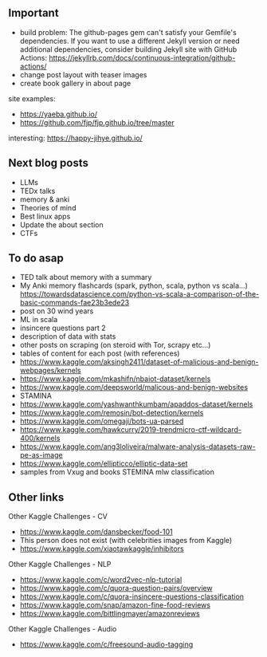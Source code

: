 ## Important 
- build problem: The github-pages gem can't satisfy your Gemfile's dependencies. If you want to use a different Jekyll version or need additional dependencies, consider building Jekyll site with GitHub Actions: https://jekyllrb.com/docs/continuous-integration/github-actions/
- change post layout with teaser images
- create book gallery in about page

site examples:
- https://yaeba.github.io/
- https://github.com/fjp/fjp.github.io/tree/master

interesting: https://happy-jihye.github.io/


## Next blog posts

- LLMs
- TEDx talks
- memory & anki
- Theories of mind
- Best linux apps
- Update the about section
- CTFs


## To do asap
- TED talk about memory with a summary
- My Anki memory flashcards (spark, python, scala, python vs scala...) https://towardsdatascience.com/python-vs-scala-a-comparison-of-the-basic-commands-fae23b3ede23
- post on 30 wind years
- ML in scala
- insincere questions part 2
- description of data with stats
- other posts on scraping (on steroid with Tor, scrapy etc...)
- tables of content for each post (with references)
- https://www.kaggle.com/aksingh2411/dataset-of-malicious-and-benign-webpages/kernels
- https://www.kaggle.com/mkashifn/nbaiot-dataset/kernels
- https://www.kaggle.com/deepsworld/malicous-and-benign-websites
- STAMINA
- https://www.kaggle.com/yashwanthkumbam/apaddos-dataset/kernels
- https://www.kaggle.com/remosin/bot-detection/kernels
- https://www.kaggle.com/omegaji/bots-ua-parsed
- https://www.kaggle.com/hawkcurry/2019-trendmicro-ctf-wildcard-400/kernels
- https://www.kaggle.com/ang3loliveira/malware-analysis-datasets-raw-pe-as-image
- https://www.kaggle.com/ellipticco/elliptic-data-set
- samples from Vxug and books STEMINA mlw classification

## Other links 

Other Kaggle Challenges - CV
- https://www.kaggle.com/dansbecker/food-101
- This person does not exist (with celebrities images from Kaggle)
- https://www.kaggle.com/xiaotawkaggle/inhibitors

Other Kaggle Challenges - NLP
- https://www.kaggle.com/c/word2vec-nlp-tutorial
- https://www.kaggle.com/c/quora-question-pairs/overview
- https://www.kaggle.com/c/quora-insincere-questions-classification
- https://www.kaggle.com/snap/amazon-fine-food-reviews
- https://www.kaggle.com/bittlingmayer/amazonreviews


Other Kaggle Challenges - Audio
- https://www.kaggle.com/c/freesound-audio-tagging



